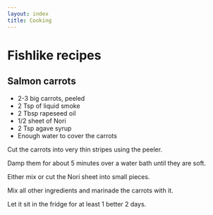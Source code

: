 ```yaml
---
layout: index
title: Cooking
---
```


# Fishlike recipes

## Salmon carrots

* 2-3 big carrots, peeled
* 2 Tsp of liquid smoke
* 2 Tbsp rapeseed oil
* 1/2 sheet of Nori 
* 2 Tsp agave syrup
* Enough water to cover the carrots

Cut the carrots into very thin stripes using the peeler. 

Damp them for about 5 minutes over a water bath until they are soft.

Either mix or cut the Nori sheet into small pieces.

Mix all other ingredients and marinade the carrots with it. 

Let it sit in the fridge for at least 1 better 2 days.

